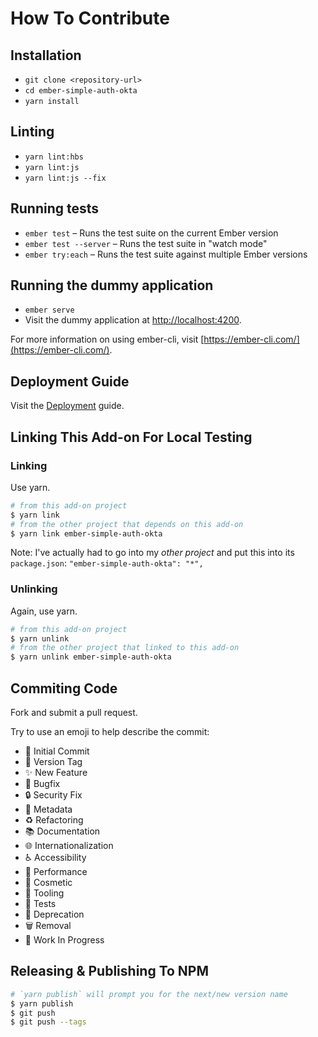 # How To Contribute

## Installation

* `git clone <repository-url>`
* `cd ember-simple-auth-okta`
* `yarn install`

## Linting

* `yarn lint:hbs`
* `yarn lint:js`
* `yarn lint:js --fix`

## Running tests

* `ember test` – Runs the test suite on the current Ember version
* `ember test --server` – Runs the test suite in "watch mode"
* `ember try:each` – Runs the test suite against multiple Ember versions

## Running the dummy application

* `ember serve`
* Visit the dummy application at [http://localhost:4200](http://localhost:4200).

For more information on using ember-cli, visit [https://ember-cli.com/](https://ember-cli.com/).

## Deployment Guide

Visit the [Deployment](DEPLOYMENT.md) guide.

## Linking This Add-on For Local Testing

### Linking

Use yarn.

```bash
# from this add-on project
$ yarn link
# from the other project that depends on this add-on
$ yarn link ember-simple-auth-okta
```

Note: I've actually had to go into my _other project_ and put this into its `package.json`:
`"ember-simple-auth-okta": "*",`

### Unlinking

Again, use yarn.

```bash
# from this add-on project
$ yarn unlink
# from the other project that linked to this add-on
$ yarn unlink ember-simple-auth-okta
```

## Commiting Code

Fork and submit a pull request.

Try to use an emoji to help describe the commit:

* 🎉 Initial Commit
* 🔖 Version Tag
* ✨ New Feature
* 🐛 Bugfix
* 🔒 Security Fix
* 📇 Metadata
* ♻️ Refactoring
* 📚 Documentation
* 🌐 Internationalization
* ♿️ Accessibility
* 🐎 Performance
* 🎨 Cosmetic
* 🔧 Tooling
* 🚨 Tests
* 💩 Deprecation
* 🗑 Removal
* 🚧 Work In Progress 


## Releasing & Publishing To NPM

```bash
# `yarn publish` will prompt you for the next/new version name
$ yarn publish
$ git push
$ git push --tags
```
